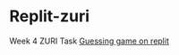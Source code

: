 # Replit-zuri
Week 4 ZURI Task
[Guessing game on replit](https://replit.com/@newtonfav/zuri-numberguessing#index.html)
